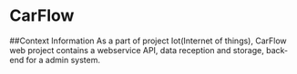 # CarFlow
##Context Information
As a part of project Iot(Internet of things), CarFlow web project contains a webservice API, data reception and storage, back-end for a admin system.   
